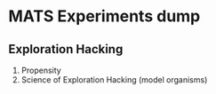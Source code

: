 # MATS Experiments dump
## Exploration Hacking
1. Propensity
2. Science of Exploration Hacking (model organisms)

